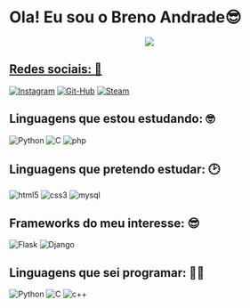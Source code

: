 
# Ola! Eu sou o Breno Andrade😎 
<div align="center">
  <a href="https://github.com/Breno-Andrade">
  <img src="https://github-readme-stats.vercel.app/api?username=breno-andrade&show_icons=true&theme=dark&include_all_commits=true&count_private=true"/>
</div>
  
## Redes sociais: 📸

[![Instagram](https://img.shields.io/badge/Instagram-E4405F?style=for-the-badge&logo=instagram&logoColor=white)](https://www.instagram.com/bre_nou/)
[![Git-Hub](https://img.shields.io/badge/GitHub-100000?style=for-the-badge&logo=github&logoColor=white)](https://github.com/Breno-Andrade)
[![Steam](https://img.shields.io/badge/Steam-000000?style=for-the-badge&logo=steam&logoColor=white)](https://steamcommunity.com/id/Breno-Andrade/)

## Linguagens que estou estudando: 🤓

![Python](https://img.shields.io/badge/Python-3776AB?style=for-the-badge&logo=python&logoColor=white)
![C](https://img.shields.io/badge/C-00599C?style=for-the-badge&logo=c&logoColor=white)
![php](https://img.shields.io/badge/PHP-777BB4?style=for-the-badge&logo=php&logoColor=white)

## Linguagens que pretendo estudar: 🕑

![html5](https://img.shields.io/badge/HTML5-E34F26?style=for-the-badge&logo=html5&logoColor=white)
![css3](https://img.shields.io/badge/CSS3-1572B6?style=for-the-badge&logo=css3&logoColor=white)
![mysql](https://img.shields.io/badge/MySQL-00000F?style=for-the-badge&logo=mysql&logoColor=white)

## Frameworks do meu interesse: 😎

![Flask](https://img.shields.io/badge/Flask-000000?style=for-the-badge&logo=flask&logoColor=white)
![Django](https://img.shields.io/badge/Django-092E20?style=for-the-badge&logo=django&logoColor=white)
  
## Linguagens que sei programar: 👨‍💻

![Python](https://img.shields.io/badge/Python-3776AB?style=for-the-badge&logo=python&logoColor=white)
![C](https://img.shields.io/badge/C-00599C?style=for-the-badge&logo=c&logoColor=white)
![c++](https://img.shields.io/badge/C%2B%2B-00599C?style=for-the-badge&logo=c%2B%2B&logoColor=white)
